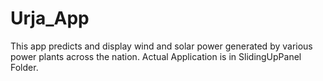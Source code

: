 # Urja_App
This app predicts and display wind and solar power generated by various power plants across the nation.
Actual Application is in SlidingUpPanel Folder.

